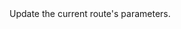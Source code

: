 <script>
    import { resolveNode } from '@roxi/routify'
    import FunctionAPI from '#cmp/FunctionAPI.svelte'

    const setParams = {
        params: { 
            type: 'object', 
            text: 'Key/value pairs of route parameters. Pass undefined as a value to unset a parameter.' 
        }
    }
</script>

<FunctionAPI name="$setParams" params={setParams}>
    Update the current route's parameters.
</FunctionAPI>
